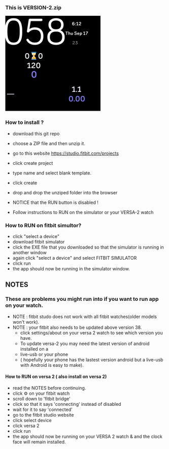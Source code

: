 ### This is VERSION-2.zip
![ima](/cover.png)


### How to install ?
* download this git repo
* choose a ZIP file and then unzip it.

* go to this website https://studio.fitbit.com/projects
* click create project
* type name and select blank template.
* click create

* drop and drop the unziped folder into the browser

* NOTICE that the RUN button is disabled ! 
* Follow instructions to RUN on the simulator or your VERSA-2 watch



### How to RUN on fitbit simultor?
*  click "select a device"
*  download fitbit simulator
*  click the EXE file that you downloaded so that the simulator is running in another window
*  again click "select a device" and select FITBIT SIMULATOR
*  click run 
*  the app should now be running in the simulator window.

## NOTES
### These are problems you might run into if you want to run app on your watch.
* NOTE : fitbit studo does not work with all fitbit watches(older models won't work).
* NOTE : your fitbit also needs to be updated above version 38.
  - click settings/about on your versa 2 watch to see which version you have.
  - To update versa-2 you may need the latest version of android installed on a 
  - live-usb or your phone
  - ( hopefully your phone has the lastest version android but a live-usb with Android is easy to make).

#### How to RUN on versa 2 ( also install on versa 2)
* read the NOTES before continuing.
* click ⚙️ on your fitbit watch
* scroll down to 'fitbit bridge'
* click so that it says 'connecting' instead of disabled
* wait for it to say 'connected'
* go to the fitbit studio website
* click select device
* click versa 2
* click run 
* the app should now be running on your VERSA 2 watch & and the clock face will remain installed.